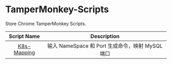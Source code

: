 # TamperMonkey-Scripts

Store Chrome TamperMonkey Scripts.

| Script Name | Description |
| :----: | :----: |
| [K8s-Mapping](https://github.com/Ssssv11/TamperMonkey-Scripts/blob/main/K8s-Mapping.js) | 输入 NameSpace 和 Port 生成命令，映射 MySQL 端口 |
